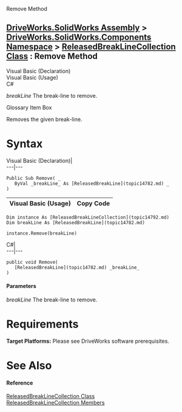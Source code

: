 Remove Method   
  
[DriveWorks.SolidWorks Assembly](topic13342.md) > [DriveWorks.SolidWorks.Components Namespace](topic13925.md) > [ReleasedBreakLineCollection Class](topic14792.md) : Remove Method  
---  
  
Visual Basic (Declaration)    
Visual Basic (Usage)    
C# 

_breakLine_
    The break-line to remove.

Glossary Item Box

Removes the given break-line. 

# Syntax

Visual Basic (Declaration)|   
---|---  
      
    
    Public Sub Remove( _
       ByVal _breakLine_ As [ReleasedBreakLine](topic14782.md) _
    )   
  
Visual Basic (Usage)| Copy Code  
---|---  
      
    
    Dim instance As [ReleasedBreakLineCollection](topic14792.md)
    Dim breakLine As [ReleasedBreakLine](topic14782.md)
     
    instance.Remove(breakLine)  
  
C#|   
---|---  
      
    
    public void Remove( 
       [ReleasedBreakLine](topic14782.md) _breakLine_
    )  
  
#### Parameters

 _breakLine_
    The break-line to remove.

# Requirements

**Target Platforms:** Please see DriveWorks software prerequisites.

# See Also

#### Reference

[ReleasedBreakLineCollection Class](topic14792.md)   
[ReleasedBreakLineCollection Members](topic14793.md)


